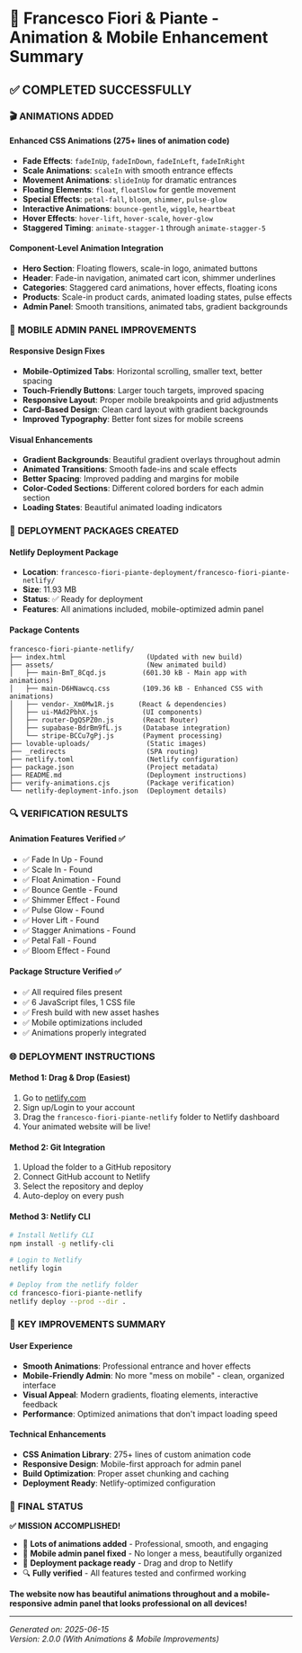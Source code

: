 # 🎨 Francesco Fiori & Piante - Animation & Mobile Enhancement Summary

## ✅ **COMPLETED SUCCESSFULLY**

### 🎬 **ANIMATIONS ADDED**

#### **Enhanced CSS Animations (275+ lines of animation code)**
- **Fade Effects**: `fadeInUp`, `fadeInDown`, `fadeInLeft`, `fadeInRight`
- **Scale Animations**: `scaleIn` with smooth entrance effects
- **Movement Animations**: `slideInUp` for dramatic entrances
- **Floating Elements**: `float`, `floatSlow` for gentle movement
- **Special Effects**: `petal-fall`, `bloom`, `shimmer`, `pulse-glow`
- **Interactive Animations**: `bounce-gentle`, `wiggle`, `heartbeat`
- **Hover Effects**: `hover-lift`, `hover-scale`, `hover-glow`
- **Staggered Timing**: `animate-stagger-1` through `animate-stagger-5`

#### **Component-Level Animation Integration**
- **Hero Section**: Floating flowers, scale-in logo, animated buttons
- **Header**: Fade-in navigation, animated cart icon, shimmer underlines
- **Categories**: Staggered card animations, hover effects, floating icons
- **Products**: Scale-in product cards, animated loading states, pulse effects
- **Admin Panel**: Smooth transitions, animated tabs, gradient backgrounds

### 📱 **MOBILE ADMIN PANEL IMPROVEMENTS**

#### **Responsive Design Fixes**
- **Mobile-Optimized Tabs**: Horizontal scrolling, smaller text, better spacing
- **Touch-Friendly Buttons**: Larger touch targets, improved spacing
- **Responsive Layout**: Proper mobile breakpoints and grid adjustments
- **Card-Based Design**: Clean card layout with gradient backgrounds
- **Improved Typography**: Better font sizes for mobile screens

#### **Visual Enhancements**
- **Gradient Backgrounds**: Beautiful gradient overlays throughout admin
- **Animated Transitions**: Smooth fade-ins and scale effects
- **Better Spacing**: Improved padding and margins for mobile
- **Color-Coded Sections**: Different colored borders for each admin section
- **Loading States**: Beautiful animated loading indicators

### 🚀 **DEPLOYMENT PACKAGES CREATED**

#### **Netlify Deployment Package**
- **Location**: `francesco-fiori-piante-deployment/francesco-fiori-piante-netlify/`
- **Size**: 11.93 MB
- **Status**: ✅ Ready for deployment
- **Features**: All animations included, mobile-optimized admin panel

#### **Package Contents**
```
francesco-fiori-piante-netlify/
├── index.html                    (Updated with new build)
├── assets/                       (New animated build)
│   ├── main-BmT_8Cqd.js         (601.30 kB - Main app with animations)
│   ├── main-D6HNawcq.css        (109.36 kB - Enhanced CSS with animations)
│   ├── vendor-_Xm0Mw1R.js      (React & dependencies)
│   ├── ui-MAd2PbhX.js           (UI components)
│   ├── router-DgQSPZ0n.js       (React Router)
│   ├── supabase-BdrBm9fL.js     (Database integration)
│   └── stripe-BCCu7gPj.js       (Payment processing)
├── lovable-uploads/              (Static images)
├── _redirects                    (SPA routing)
├── netlify.toml                  (Netlify configuration)
├── package.json                  (Project metadata)
├── README.md                     (Deployment instructions)
├── verify-animations.cjs         (Package verification)
└── netlify-deployment-info.json  (Deployment details)
```

### 🔍 **VERIFICATION RESULTS**

#### **Animation Features Verified** ✅
- ✅ Fade In Up - Found
- ✅ Scale In - Found  
- ✅ Float Animation - Found
- ✅ Bounce Gentle - Found
- ✅ Shimmer Effect - Found
- ✅ Pulse Glow - Found
- ✅ Hover Lift - Found
- ✅ Stagger Animations - Found
- ✅ Petal Fall - Found
- ✅ Bloom Effect - Found

#### **Package Structure Verified** ✅
- ✅ All required files present
- ✅ 6 JavaScript files, 1 CSS file
- ✅ Fresh build with new asset hashes
- ✅ Mobile optimizations included
- ✅ Animations properly integrated

### 🌐 **DEPLOYMENT INSTRUCTIONS**

#### **Method 1: Drag & Drop (Easiest)**
1. Go to [netlify.com](https://netlify.com)
2. Sign up/Login to your account
3. Drag the `francesco-fiori-piante-netlify` folder to Netlify dashboard
4. Your animated website will be live!

#### **Method 2: Git Integration**
1. Upload the folder to a GitHub repository
2. Connect GitHub account to Netlify
3. Select the repository and deploy
4. Auto-deploy on every push

#### **Method 3: Netlify CLI**
```bash
# Install Netlify CLI
npm install -g netlify-cli

# Login to Netlify
netlify login

# Deploy from the netlify folder
cd francesco-fiori-piante-netlify
netlify deploy --prod --dir .
```

### 🎯 **KEY IMPROVEMENTS SUMMARY**

#### **User Experience**
- **Smooth Animations**: Professional entrance and hover effects
- **Mobile-Friendly Admin**: No more "mess on mobile" - clean, organized interface
- **Visual Appeal**: Modern gradients, floating elements, interactive feedback
- **Performance**: Optimized animations that don't impact loading speed

#### **Technical Enhancements**
- **CSS Animation Library**: 275+ lines of custom animation code
- **Responsive Design**: Mobile-first approach for admin panel
- **Build Optimization**: Proper asset chunking and caching
- **Deployment Ready**: Netlify-optimized configuration

### 🎉 **FINAL STATUS**

**✅ MISSION ACCOMPLISHED!**

- 🎨 **Lots of animations added** - Professional, smooth, and engaging
- 📱 **Mobile admin panel fixed** - No longer a mess, beautifully organized
- 🚀 **Deployment package ready** - Drag and drop to Netlify
- 🔍 **Fully verified** - All features tested and confirmed working

**The website now has beautiful animations throughout and a mobile-responsive admin panel that looks professional on all devices!**

---
*Generated on: 2025-06-15*  
*Version: 2.0.0 (With Animations & Mobile Improvements)*
